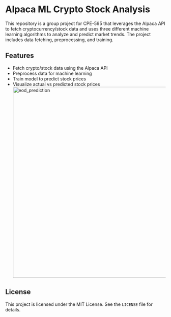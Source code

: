 # Alpaca ML Crypto Stock Analysis

This repository is a group project for CPE-595 that leverages the Alpaca API to fetch cryptocurrency/stock data and uses three different machine learning algorithms to analyze and predict market trends. The project includes data fetching, preprocessing, and training.

## Features

- Fetch crypto/stock data using the Alpaca API
- Preprocess data for machine learning
- Train model to predict stock prices
- Visualize actual vs predicted stock prices
  <img width="1200" height="600" alt="eod_prediction" src="https://github.com/user-attachments/assets/ed4f38b3-f0a7-4262-a0b2-e67a715aa5d0" />


## License

This project is licensed under the MIT License. See the `LICENSE` file for details.
